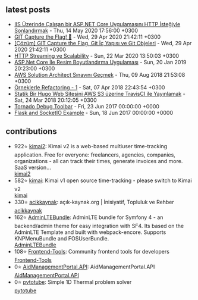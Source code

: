 ## latest posts
<!-- blog starts -->
* [IIS Üzerinde Çalışan bir ASP.NET Core Uygulamasını HTTP İsteğiyle Sonlandırmak](http://blog.guneysu.xyz/post/stopping-aspnetcore-web-via-http/) - Thu, 14 May 2020 17:56:00 +0300
* [GIT Capture the Flag! 🏴](http://blog.guneysu.xyz/post/odulsuz-git-ctf-yarismasi/) - Wed, 29 Apr 2020 21:42:11 +0300
* [[Çözüm] GIT Capture the Flag, Git İç Yapısı ve Git Objeleri](http://blog.guneysu.xyz/post/odulsuz-git-ctf-yarismasi-cozum/) - Wed, 29 Apr 2020 21:42:11 +0300
* [HTTP Streaming ve Scalability](http://blog.guneysu.xyz/post/http-streaming-asp-net-core/) - Sun, 22 Mar 2020 13:50:03 +0300
* [ASP.Net Core İle Resim Boyutlandırma Uygulaması](http://blog.guneysu.xyz/post/aspnet-core-1-image-server/) - Sun, 20 Jan 2019 20:23:00 +0300
* [AWS Solution Architect Sınavını Geçmek](http://blog.guneysu.xyz/post/aws-solution-architect-sinavini-gecmek/) - Thu, 09 Aug 2018 21:53:08 +0300
* [Örneklerle Refactoring - 1](http://blog.guneysu.xyz/post/orneklerle-refactoring-i/) - Sat, 07 Apr 2018 22:43:54 +0300
* [Statik Bir Hugo Web Sitesini AWS S3 üzerine TravisCI ile Yayınlamak](http://blog.guneysu.xyz/post/statik-bir-hugo-web-sitesini-aws-s3-uzerine-travisci-ile-yayinlamak/) - Sat, 24 Mar 2018 20:12:05 +0300
* [Tornado Debug Toolbar](http://blog.guneysu.xyz/side-projects/tornado-debug-toolbar/) - Fri, 23 Jun 2017 00:00:00 +0000
* [Flask and SocketIO Example](http://blog.guneysu.xyz/side-projects/flask-socketio/) - Sun, 18 Jun 2017 00:00:00 +0000
<!-- blog ends -->

## contributions
<!-- contribs starts -->
* 922⭐ [kimai2](kevinpapst/kimai2): Kimai v2 is a web-based multiuser time-tracking application. Free for everyone: freelancers, agencies, companies, organizations - all can track their times, generate invoices and more. SaaS version…
<br>[kimai2](https://www.kimai.org)
* 582⭐ [kimai](kimai/kimai): Kimai v1 open source time-tracking - please switch to Kimai v2
<br>[kimai](https://github.com/kevinpapst/kimai2)
* 330⭐ [acikkaynak](acikkaynak/acikkaynak): açık-kaynak.org | İnisiyatif, Topluluk ve Rehber
<br>[acikkaynak](https://acik-kaynak.org/)
* 162⭐ [AdminLTEBundle](kevinpapst/AdminLTEBundle): AdminLTE bundle for Symfony 4 - an backend/admin theme for easy integration with SF4. Its based on the AdminLTE Template and built with webpack-encore. Supports KNPMenuBundle and FOSUserBundle.
<br>[AdminLTEBundle]()
* 108⭐ [Frontend-Tools](enBonnet/Frontend-Tools): Community frontend tools for developers
<br>[Frontend-Tools](None)
* 0⭐ [AidManagementPortal.API](aidmanagementportal/AidManagementPortal.API): AidManagementPortal.API
<br>[AidManagementPortal.API](None)
* 0⭐ [pytotube](guneysus-archieve/pytotube): Simple 1D Thermal problem solver
<br>[pytotube]()
<!-- contribs ends -->
